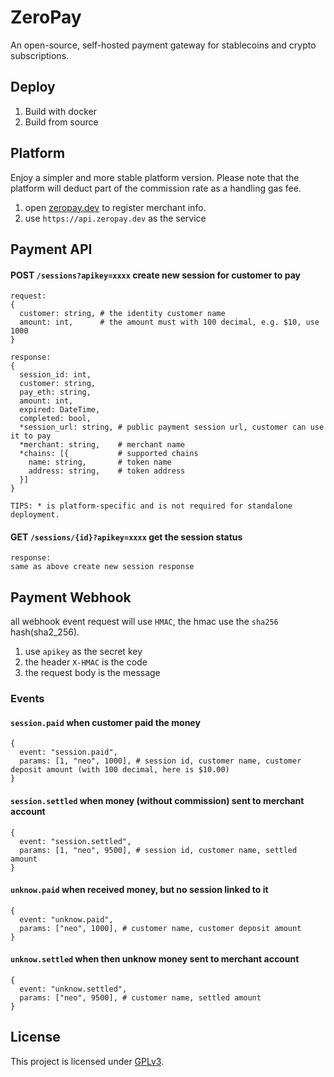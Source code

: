 # ZeroPay
An open-source, self-hosted payment gateway for stablecoins and crypto subscriptions.

## Deploy
1. Build with docker
2. Build from source

## Platform
Enjoy a simpler and more stable platform version. Please note that the platform will deduct part of the commission rate as a handling gas fee.
1. open [zeropay.dev](https://zeropay.dev) to register merchant info.
2. use `https://api.zeropay.dev` as the service

## Payment API
#### POST `/sessions?apikey=xxxx` create new session for customer to pay
```
request:
{
  customer: string, # the identity customer name
  amount: int,      # the amount must with 100 decimal, e.g. $10, use 1000
}

response:
{
  session_id: int,
  customer: string,
  pay_eth: string,
  amount: int,
  expired: DateTime,
  completed: bool,
  *session_url: string, # public payment session url, customer can use it to pay
  *merchant: string,    # merchant name
  *chains: [{           # supported chains
    name: string,       # token name
    address: string,    # token address
  }]
}

TIPS: * is platform-specific and is not required for standalone deployment.
```

#### GET `/sessions/{id}?apikey=xxxx` get the session status
```
response:
same as above create new session response
```

## Payment Webhook
all webhook event request will use `HMAC`, the hmac use the `sha256` hash(sha2_256).
1. use `apikey` as the secret key
2. the header `X-HMAC` is the code
3. the request body is the message

### Events
#### `session.paid` when customer paid the money
```
{
  event: "session.paid",
  params: [1, "neo", 1000], # session id, customer name, customer deposit amount (with 100 decimal, here is $10.00)
}
```

#### `session.settled` when money (without commission) sent to merchant account
```
{
  event: "session.settled",
  params: [1, "neo", 9500], # session id, customer name, settled amount
}
```

#### `unknow.paid` when received money, but no session linked to it
```
{
  event: "unknow.paid",
  params: ["neo", 1000], # customer name, customer deposit amount
}
```

#### `unknow.settled` when then unknow money sent to merchant account
```
{
  event: "unknow.settled",
  params: ["neo", 9500], # customer name, settled amount
}
```

## License

This project is licensed under [GPLv3](https://www.gnu.org/licenses/gpl-3.0.en.html).
